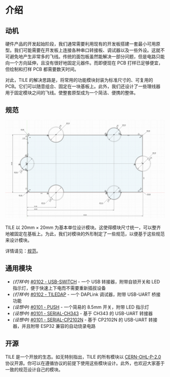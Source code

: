 # 介绍

## 动机

硬件产品的开发起始阶段，我们通常需要利用现有的开发板搭建一套最小可用原型。我们可能需要在开发板上连接各种串口转接板、调试器以及一些外设。这就不可避免地产生非常多的飞线。传统的面包板虽然能解决一部分问题，但是电路只能向一个方向延伸，且没有很好地固定元器件。而即便现在 PCB 打样已足够便宜，但绘制和打样 PCB 都需要数天时间。

对此，TILE 的解决思路是，将常用的功能模块封装为标准尺寸的、可复用的 PCB。它们可以随意组合、固定在一块基板上。此外，我们还设计了一些理线器用于固定模块之间的飞线。使整套原型成为一个简洁、便携的整体。

## 规范

![](./spec/draft.png)

TILE 以 20mm × 20mm 为基本单位设计模块。这使得模块尺寸统一，可以整齐地被固定在基板上。为此，我们对模块的外形制定了一些规范，以便基于这些规范来设计模块。

详情请见：[规范](/spec/)。

## 通用模块

* _(打样中)_ [#0102 - USB-SWITCH](#) - 一个 USB 转接器，附带自锁开关和 LED 指示灯，便于快速上下电而不需要重新插拔设备
* _(打样中)_ [#0102 - TILEDAP](#) - 一个 DAPLink 调试器，附带 USB-UART 桥接功能
* _(设想中)_ [#0101 - PUSH](#) - 一个简易的 8.5mm 开关，附带 LED 指示灯
* _(设想中)_ [#0101 - SERIAL-CH343](#) - 基于 CH343 的 USB-UART 转接器
* _(设想中)_ [#0101 - SERIAL-CP2102N](#) - 基于 CP2102N 的 USB-UART 转接器，并且附带 ESP32 兼容的自动烧录电路

## 开源

TILE 是一个开放的生态。如无特别指出，TILE 的所有模块以 [CERN-OHL-P-2.0](https://spdx.org/licenses/CERN-OHL-P-2.0.html) 协议开源。你可以在遵循协议的前提下使用这些模块设计。此外，也欢迎大家基于一致的规范设计自己的模块。
